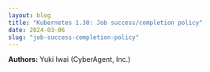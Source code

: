 ```yaml
---
layout: blog
title: "Kubernetes 1.30: Job success/completion policy"
date: 2024-03-06
slug: "job-success-completion-policy"
---
```


**Authors:** Yuki Iwai (CyberAgent, Inc.)
